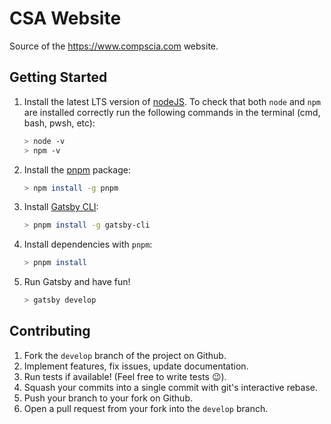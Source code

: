 # CSA Website

Source of the https://www.compscia.com website.

## Getting Started

 1. Install the latest LTS version of [nodeJS](https://nodejs.org/en/). To check
    that both `node` and `npm` are installed correctly run
    the following commands in the terminal (cmd, bash, pwsh, etc):
    ```bash
    > node -v
    > npm -v
    ```
 2. Install the [pnpm](https://pnpm.js.org/en/) package:
    ```bash
    > npm install -g pnpm
    ```
 3. Install [Gatsby CLI](https://www.gatsbyjs.com/):
    ```bash
    > pnpm install -g gatsby-cli
    ```
 4. Install dependencies with `pnpm`:
    ```bash
    > pnpm install
    ```
 5. Run Gatsby and have fun!
    ```bash
    > gatsby develop
    ```

## Contributing

 1. Fork the `develop` branch of the project on Github.
 2. Implement features, fix issues, update documentation.
 3. Run tests if available! (Feel free to write tests 😉).
 4. Squash your commits into a single commit with git's interactive rebase.
 5. Push your branch to your fork on Github.
 6. Open a pull request from your fork into the `develop` branch.